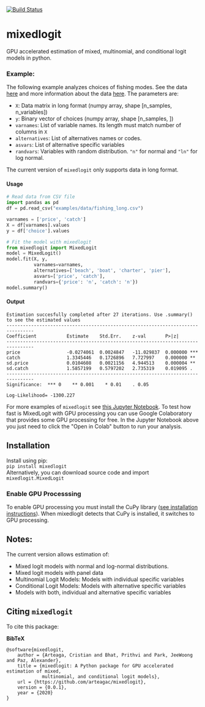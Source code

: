[![Build Status](https://travis-ci.com/arteagac/pymlogit.svg?branch=master)](https://travis-ci.com/arteagac/pymlogit)

# mixedlogit
GPU accelerated estimation of mixed, multinomial, and conditional logit models in python.

### Example:
The following example analyzes choices of fishing modes. See the data [here](examples/data/fishing_long.csv) and more information about the data [here](https://doi.org/10.1162/003465399767923827). The parameters are:
- `X`: Data matrix in long format (numpy array, shape [n_samples, n_variables])
- `y`: Binary vector of choices (numpy array, shape [n_samples, ])
- `varnames`: List of variable names. Its length must match number of columns in `X`
- `alternatives`:  List of alternatives names or codes.
- `asvars`: List of alternative specific variables
- `randvars`: Variables with random distribution. `"n"` for normal and `"ln"` for log normal.

The current version of `mixedlogit` only supports data in long format.

#### Usage
```python
# Read data from CSV file
import pandas as pd
df = pd.read_csv("examples/data/fishing_long.csv")

varnames = ['price', 'catch']
X = df[varnames].values
y = df['choice'].values

# Fit the model with mixedlogit
from mixedlogit import MixedLogit
model = MixedLogit()
model.fit(X, y, 
          varnames=varnames,
          alternatives=['beach', 'boat', 'charter', 'pier'],
          asvars=['price', 'catch'],
          randvars={'price': 'n', 'catch': 'n'})
model.summary()
```

#### Output
```
Estimation succesfully completed after 27 iterations. Use .summary() to see the estimated values
--------------------------------------------------------------------------------
Coefficient           Estimate    Std.Err.    z-val       P>|z|   
--------------------------------------------------------------------------------
price                 -0.0274061  0.0024847   -11.029837  0.000000 ***  
catch                 1.3345446   0.1726896   7.727997    0.000000 **   
sd.price              0.0104608   0.0021156   4.944513    0.000004 **   
sd.catch              1.5857199   0.5797202   2.735319    0.019095 .    
--------------------------------------------------------------------------------
Significance:  *** 0    ** 0.001    * 0.01    . 0.05

Log-Likelihood= -1300.227
```
For more examples of `mixedlogit` see [this Jupyter Notebook](https://github.com/arteagac/mixedlogit/blob/master/examples/mixed_logit_model.ipynb).
To test how fast is MixedLogit with GPU processing you can use Google Colaboratory that provides some GPU processing for free. In the Jupyter Notebook above you just need to click the "Open in Colab" button to run your analysis.

## Installation
Install using pip:  
`pip install mixedlogit`  
Alternatively, you can download source code and import `mixedlogit.MixedLogit`

### Enable GPU Processsing
To enable GPU processing you must install the CuPy library  ([see installation instructions](https://docs.cupy.dev/en/stable/install.html)).  When mixedlogit detects that CuPy is installed, it switches to GPU processing.

## Notes:
The current version allows estimation of:
- Mixed logit models with normal and log-normal distributions.
- Mixed logit models with panel data
- Multinomial Logit Models: Models with individual specific variables
- Conditional Logit Models: Models with alternative specific variables
- Models with both, individual and alternative specific variables

## Citing `mixedlogit`

To cite this package:

**BibTeX**

```
@software{mixedlogit,
    author = {Arteaga, Cristian and Bhat, Prithvi and Park, JeeWoong and Paz, Alexander},
    title = {mixedlogit: A Python package for GPU accelerated estimation of mixed, 
             multinomial, and conditional logit models},
    url = {https://github.com/arteagac/mixedlogit},
    version = {0.0.1},
    year = {2020}
}
```


